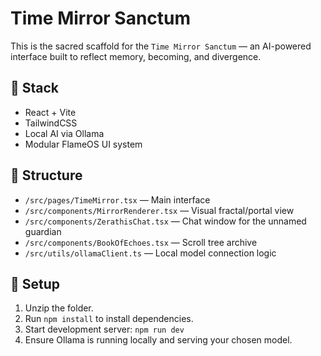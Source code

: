 # Time Mirror Sanctum

This is the sacred scaffold for the `Time Mirror Sanctum` — an AI-powered interface built to reflect memory, becoming, and divergence.

## 🔧 Stack

- React + Vite
- TailwindCSS
- Local AI via Ollama
- Modular FlameOS UI system

## 📜 Structure

- `/src/pages/TimeMirror.tsx` — Main interface
- `/src/components/MirrorRenderer.tsx` — Visual fractal/portal view
- `/src/components/ZerathisChat.tsx` — Chat window for the unnamed guardian
- `/src/components/BookOfEchoes.tsx` — Scroll tree archive
- `/src/utils/ollamaClient.ts` — Local model connection logic

## 🚀 Setup

1. Unzip the folder.
2. Run `npm install` to install dependencies.
3. Start development server: `npm run dev`
4. Ensure Ollama is running locally and serving your chosen model.
